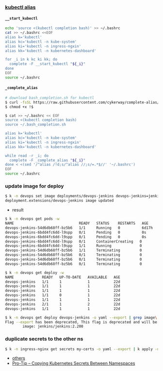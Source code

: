 ### [kubectl alias](https://learnk8s.io/blog/kubectl-productivity/)
#### `__start_kubectl`
```bash
echo 'source <(kubectl completion bash)' >> ~/.bashrc
cat >> ~/.bashrc <<EOF
alias k='kubectl'
alias kc='kubectl -n kube-system'
alias ki='kubectl -n ingress-ngxin'
alias kk='kubectl -n kubernetes-dashboard'

for _i in k kc ki kk; do
  complete -F __start_kubectl "${_i}"
done
EOF
source ~/.bashrc
```

#### `_complete_alias`
```bash
# download bash_completion.sh for kubectl
$ curl -fsSL https://raw.githubusercontent.com/cykerway/complete-alias/master/bash_completion.sh > ~/.bash_completion.sh
$ chmod +x !$

$ cat >> ~/.bashrc << EOF
source <(kubectl completion bash)
source ~/.bash_completion.sh

alias k='kubectl'
alias kc='kubectl -n kube-system'
alias ki='kubectl -n ingress-ngxin'
alias kk='kubectl -n kubernetes-dashboard'

while read -r _i; do
  complete -F _complete_alias "${_i}"
done < <(sed '/^alias /!d;s/^alias //;s/=.*$//' '~/.bashrc')
EOF
source ~/.bashrc
```
### update image for deploy
```bash
$ k -n devops set image deployments/devops-jenkins devops-jenkins=jenkins/jenkins:2.200
deployment.extensions/devops-jenkins image updated
```
- result

```bash
$ k -n devops get pods -w
NAME                              READY   STATUS    RESTARTS   AGE
devops-jenkins-54d6db68ff-bz5b6   1/1     Running   0          6d17h
devops-jenkins-6bdd4fc6dd-l9spp   0/1     Pending   0          0s
devops-jenkins-6bdd4fc6dd-l9spp   0/1     Pending   0          0s
devops-jenkins-6bdd4fc6dd-l9spp   0/1     ContainerCreating   0          0s
devops-jenkins-6bdd4fc6dd-l9spp   1/1     Running             0          8s
devops-jenkins-54d6db68ff-bz5b6   1/1     Terminating         0          6d17h
devops-jenkins-54d6db68ff-bz5b6   0/1     Terminating         0          6d17h
devops-jenkins-54d6db68ff-bz5b6   0/1     Terminating         0          6d17h
devops-jenkins-54d6db68ff-bz5b6   0/1     Terminating         0          6d17h

$ k -n devops get deploy -w
NAME             READY   UP-TO-DATE   AVAILABLE   AGE
devops-jenkins   1/1     1            1           22d
devops-jenkins   1/1     1            1           22d
devops-jenkins   1/1     1            1           22d
devops-jenkins   1/1     0            1           22d
devops-jenkins   1/1     1            1           22d
devops-jenkins   2/1     1            2           22d
devops-jenkins   1/1     1            1           22d

$ k -n devops get deploy devops-jenkins -o yaml --export | grep image\:
Flag --export has been deprecated, This flag is deprecated and will be removed in future.
        image: jenkins/jenkins:2.200
```

### duplicate secrets to the other ns
```bash
$ k -n ingress-nginx get secrets my-certs -o yaml --export | k apply -n devops -f -
```

- [others](https://github.com/jetstack/cert-manager/issues/494)
- [Pro-Tip – Copying Kubernetes Secrets Between Namespaces](https://www.revsys.com/tidbits/copying-kubernetes-secrets-between-namespaces/)
